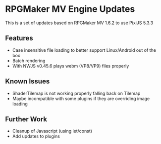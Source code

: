 # RPGMaker MV Engine Updates

This is a set of updates based on RPGMaker MV 1.6.2 to use PixiJS 5.3.3

## Features

- Case insensitive file loading to better support Linux/Android out of the box
- Batch rendering
- With NWJS v0.45.6 plays webm (VP8/VP9) files properly

## Known Issues

- ShaderTilemap is not working properly falling back on Tilemap
- Maybe incompatible with some plugins if they are overriding image loading

## Further Work

- Cleanup of Javascript (using let/const)
- Add updates to plugins
